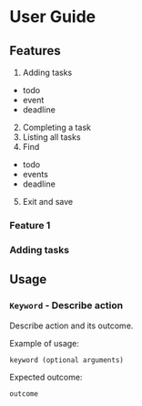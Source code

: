 # User Guide

## Features 

1. Adding tasks
  - todo
  - event
  - deadline

2. Completing a task
3. Listing all tasks
4. Find 
  - todo
  - events
  - deadline

5. Exit and save


### Feature 1 
### Adding tasks


## Usage

### `Keyword` - Describe action

Describe action and its outcome.

Example of usage: 

`keyword (optional arguments)`

Expected outcome:

`outcome`
